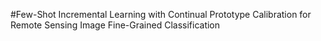 #Few-Shot Incremental Learning with Continual Prototype Calibration
for Remote Sensing Image Fine-Grained Classification

